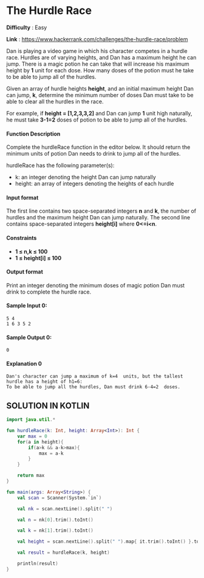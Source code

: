 # The Hurdle Race

**Difficulty** : Easy

**Link** : https://www.hackerrank.com/challenges/the-hurdle-race/problem

Dan is playing a video game in which his character competes in a hurdle race. Hurdles are of varying heights, and Dan has a maximum height he can jump. There is a magic potion he can take that will increase his maximum height by __1__ unit for each dose. How many doses of the potion must he take to be able to jump all of the hurdles.

Given an array of hurdle heights __height__, and an initial maximum height Dan can jump, __k__, determine the minimum number of doses Dan must take to be able to clear all the hurdles in the race.

For example, if __height = [1,2,3,3,2]__ and Dan can jump __1__ unit high naturally, he must take __3-1=2__ doses of potion to be able to jump all of the hurdles.

#### Function Description

Complete the hurdleRace function in the editor below. It should return the minimum units of potion Dan needs to drink to jump all of the hurdles.

hurdleRace has the following parameter(s):

- k: an integer denoting the height Dan can jump naturally
- height: an array of integers denoting the heights of each hurdle


#### Input format

The first line contains two space-separated integers __n__ and __k__, the number of hurdles and the maximum height Dan can jump naturally.
The second line contains  space-separated integers __height[i]__ where __0<=i<n__.

#### Constraints

-  __1 ≤ n,k ≤ 100__
-  __1 ≤ height[i] ≤ 100__

#### Output format

Print an integer denoting the minimum doses of magic potion Dan must drink to complete the hurdle race.

#### Sample Input 0:

```
5 4
1 6 3 5 2
```


#### Sample Output 0:

```
0
```
 #### Explanation 0
```
Dan's character can jump a maximum of k=4  units, but the tallest hurdle has a height of h1=6:
To be able to jump all the hurdles, Dan must drink 6-4=2  doses.
```


## SOLUTION IN KOTLIN

```kotlin
import java.util.*

fun hurdleRace(k: Int, height: Array<Int>): Int {
    var max = 0
    for(a in height){
        if(a>k && a-k>max){
            max = a-k
        }
    }

    return max
}

fun main(args: Array<String>) {
    val scan = Scanner(System.`in`)

    val nk = scan.nextLine().split(" ")

    val n = nk[0].trim().toInt()

    val k = nk[1].trim().toInt()

    val height = scan.nextLine().split(" ").map{ it.trim().toInt() }.toTypedArray()

    val result = hurdleRace(k, height)

    println(result)
}
```
